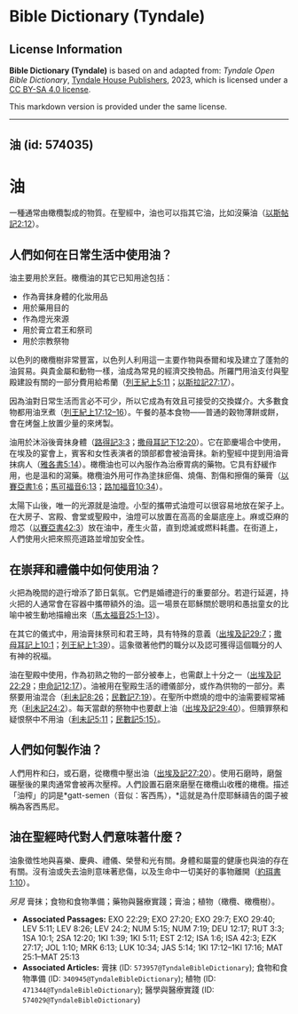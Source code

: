 # Bible Dictionary (Tyndale)

## License Information

**Bible Dictionary (Tyndale)** is based on and adapted from: _Tyndale Open Bible Dictionary_, [Tyndale House Publishers](https://tyndaleopenresources.com/), 2023, which is licensed under a [CC BY-SA 4.0 license](https://creativecommons.org/licenses/by-sa/4.0/legalcode.en).

This markdown version is provided under the same license.



--------------------------------

## 油 (id: 574035)

油
=

一種通常由橄欖製成的物質。在聖經中，油也可以指其它油，比如沒藥油（[以斯帖記2:12](https://ref.ly/Esth2:12)）。

人們如何在日常生活中使用油？
--------------

油主要用於烹飪。橄欖油的其它已知用途包括：

* 作為膏抹身體的化妝用品
* 用於藥用目的
* 作為燈光來源
* 用於膏立君王和祭司
* 用於宗教祭物

以色列的橄欖樹非常豐富，以色列人利用這一主要作物與泰爾和埃及建立了蓬勃的油貿易。與貴金屬和動物一樣，油成為常見的經濟交換物品。所羅門用油支付與聖殿建設有關的一部分費用給希蘭（[列王紀上5:11](https://ref.ly/1Kgs5:11)；[以斯拉記27:17](https://ref.ly/Ezek27:17)）。

因為油對日常生活而言必不可少，所以它成為有效且可接受的交換媒介。大多數食物都用油烹煮（[列王紀上17:12–16](https://ref.ly/1Kgs17:12-1Kgs17:16)）。午餐的基本食物——普通的穀物薄餅或餅，會在烤盤上放置少量的來烤製。

油用於沐浴後膏抹身體（[路得記3:3](https://ref.ly/Ruth3:3)；[撒母耳記下12:20](https://ref.ly/2Sam12:20)）。它在節慶場合中使用，在埃及的宴會上，賓客和女性表演者的頭部都會被油膏抹。新約聖經中提到用油膏抹病人（[雅各書5:14](https://ref.ly/Jas5:14)）。橄欖油也可以內服作為治療胃病的藥物。它具有舒緩作用，也是溫和的瀉藥。橄欖油外用可作為塗抹瘀傷、燒傷、割傷和擦傷的藥膏（[以賽亞書1:6](https://ref.ly/Isa1:6)；[馬可福音6:13](https://ref.ly/Mark6:13)；[路加福音10:34](https://ref.ly/Luke10:34)）。

太陽下山後，唯一的光源就是油燈。小型的攜帶式油燈可以很容易地放在架子上。在大房子、宮殿、會堂或聖殿中，油燈可以放置在高高的金屬底座上。麻或亞麻的燈芯（[以賽亞書42:3](https://ref.ly/Isa42:3)）放在油中，產生火苗，直到熄滅或燃料耗盡。在街道上，人們使用火把來照亮道路並增加安全性。

在崇拜和禮儀中如何使用油？
-------------

火把為晚間的遊行增添了節日氣氛。它們是婚禮遊行的重要部分。若遊行延遲，持火把的人通常會在容器中攜帶額外的油。這一場景在耶穌關於聰明和愚拙童女的比喻中被生動地描繪出來（[馬太福音25:1–13](https://ref.ly/Matt25:1-Matt25:13)）。

在其它的儀式中，用油膏抹祭司和君王時，具有特殊的意義（[出埃及記29:7](https://ref.ly/Exod29:7)；[撒母耳記上10:1](https://ref.ly/1Sam10:1)；[列王紀上1:39](https://ref.ly/1Kgs1:39)）。這象徵著他們的職分以及認可獲得這個職分的人有神的祝福。

油在聖殿中使用，作為初熟之物的一部分被奉上，也需獻上十分之一（[出埃及記22:29](https://ref.ly/Exod22:29)；[申命記12:17](https://ref.ly/Deut12:17)）。油被用在聖殿生活的禮儀部分，或作為供物的一部分。素祭要用油混合（[利未記8:26](https://ref.ly/Lev8:26)；[民數記7:19](https://ref.ly/Num7:19)）。在聖所中燃燒的燈中的油需要經常補充（[利未記24:2](https://ref.ly/Lev24:2)）。每天當獻的祭物中也要獻上油（[出埃及記29:40](https://ref.ly/Exod29:40)）。但贖罪祭和疑恨祭中不用油（[利未記5:11](https://ref.ly/Lev5:11)；[民數記5:15）](https://ref.ly/Num5:15)。

人們如何製作油？
--------

人們用杵和臼，或石磨，從橄欖中壓出油（[出埃及記27:20](https://ref.ly/Exod27:20)）。使用石磨時，磨盤碾壓後的果肉通常會被再次壓榨。人們設置石磨來磨壓在橄欖山收穫的橄欖。描述「油榨」的詞是*gatt\-semen（音似：客西馬），*這就是為什麼耶穌禱告的園子被稱為客西馬尼。

油在聖經時代對人們意味著什麼？
---------------

油象徵性地與喜樂、慶典、禮儀、榮譽和光有關。身體和屬靈的健康也與油的存在有關。沒有油或失去油則意味著悲傷，以及生命中一切美好的事物離開（[約珥書1:10](https://ref.ly/Joel1:10)）。

*另見* 膏抹；食物和食物準備；藥物與醫療實踐；膏油；植物（橄欖、橄欖樹）。

* **Associated Passages:** EXO 22:29; EXO 27:20; EXO 29:7; EXO 29:40; LEV 5:11; LEV 8:26; LEV 24:2; NUM 5:15; NUM 7:19; DEU 12:17; RUT 3:3; 1SA 10:1; 2SA 12:20; 1KI 1:39; 1KI 5:11; EST 2:12; ISA 1:6; ISA 42:3; EZK 27:17; JOL 1:10; MRK 6:13; LUK 10:34; JAS 5:14; 1KI 17:12–1KI 17:16; MAT 25:1–MAT 25:13
* **Associated Articles:** 膏抹 (ID: `573957@TyndaleBibleDictionary`); 食物和食物準備 (ID: `340945@TyndaleBibleDictionary`); 植物 (ID: `471344@TyndaleBibleDictionary`); 醫學與醫療實踐 (ID: `574029@TyndaleBibleDictionary`)

